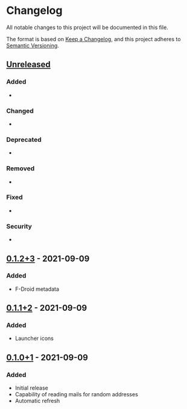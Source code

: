 # Changelog

All notable changes to this project will be documented in this file.

The format is based on [Keep a Changelog](https://keepachangelog.com/en/1.0.0/),
and this project adheres to [Semantic Versioning](https://semver.org/spec/v2.0.0.html).

## [Unreleased]

### Added

-

### Changed

-

### Deprecated

-

### Removed

-

### Fixed

-

### Security

-

## [0.1.2+3] - 2021-09-09

### Added

- F-Droid metadata

## [0.1.1+2] - 2021-09-09

### Added

- Launcher icons

## [0.1.0+1] - 2021-09-09

### Added

- Initial release
- Capability of reading mails for random addresses
- Automatic refresh

[Unreleased]: https://gitlab.com/TheOneWithTheBraid/guerrilla_mail/-/compare/0.1.2+3...main
[0.1.2+3]: https://gitlab.com/TheOneWithTheBraid/guerrilla_mail/-/tags/0.1.2+3
[0.1.1+2]: https://gitlab.com/TheOneWithTheBraid/guerrilla_mail/-/tags/0.1.1+2
[0.1.0+1]: https://gitlab.com/TheOneWithTheBraid/guerrilla_mail/-/tags/0.1.0+1